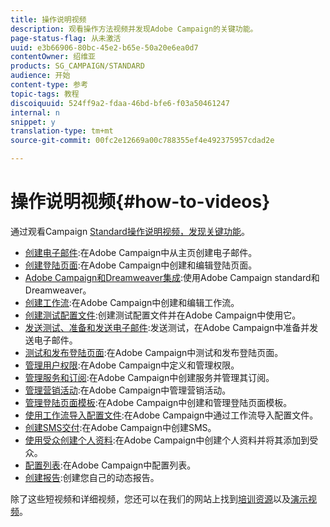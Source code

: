 ```yaml
---
title: 操作说明视频
description: 观看操作方法视频并发现Adobe Campaign的关键功能。
page-status-flag: 从未激活
uuid: e3b66906-80bc-45e2-b65e-50a20e6ea0d7
contentOwner: 绍维亚
products: SG_CAMPAIGN/STANDARD
audience: 开始
content-type: 参考
topic-tags: 教程
discoiquuid: 524ff9a2-fdaa-46bd-bfe6-f03a50461247
internal: n
snippet: y
translation-type: tm+mt
source-git-commit: 00fc2e12669a00c788355ef4e492375957cdad2e

---
```



# 操作说明视频{#how-to-videos}

通过观看Campaign [Standard操作说明视频，发现关键功能](https://helpx.adobe.com/campaign/kt/acs/index/acs-videos.html)。

* [创建电子邮件](https://helpx.adobe.com/campaign/kt/acs/using/acs-create-email-from-homepage-feature-video-use.html):在Adobe Campaign中从主页创建电子邮件。
* [创建登陆页面](https://helpx.adobe.com/campaign/kt/acs/using/acs-create-edit-landing-page-feature-video-use.html):在Adobe Campaign中创建和编辑登陆页面。
* [Adobe Campaign和Dreamweaver集成](https://docs.campaign.adobe.com/doc/standard/en/Videos/ACS_Dreamweaver.mp4):使用Adobe Campaign standard和Dreamweaver。
* [创建工作流](https://helpx.adobe.com/campaign/kt/acs/using/acs-create-workflow-feature-video-use.html):在Adobe Campaign中创建和编辑工作流。
* [创建测试配置文件](https://helpx.adobe.com/campaign/kt/acs/using/acs-test-profiles-feature-video-use.html):创建测试配置文件并在Adobe Campaign中使用它。
* [发送测试、准备和发送电子邮件](https://helpx.adobe.com/campaign/kt/acs/using/acs-sending-test-preparing-sending-email-feature-video-use.html):发送测试，在Adobe Campaign中准备并发送电子邮件。
* [测试和发布登陆页面](https://helpx.adobe.com/campaign/kt/acs/using/acs-create-edit-landing-page-feature-video-use.html):在Adobe Campaign中测试和发布登陆页面。
* [管理用户权限](https://helpx.adobe.com/campaign/kt/acs/using/acs-user-access-rights-feature-video-use.html):在Adobe Campaign中定义和管理权限。
* [管理服务和订阅](https://helpx.adobe.com/campaign/kt/acs/using/acs-services-and-subscriptions-feature-video-use.html):在Adobe Campaign中创建服务并管理其订阅。
* [管理营销活动](https://helpx.adobe.com/campaign/kt/acs/using/acs-managing-campaigns-feature-video-use.html):在Adobe Campaign中管理营销活动。
* [管理登陆页面模板](https://docs.campaign.adobe.com/doc/standard/en/Videos/LP_template_configuration.mp4):在Adobe Campaign中创建和管理登陆页面模板。
* [使用工作流导入配置文件](https://docs.campaign.adobe.com/doc/standard/en/Videos/importing_profiles.mp4):在Adobe Campaign中通过工作流导入配置文件。
* [创建SMS交付](https://docs.campaign.adobe.com/doc/standard/en/Videos/creating_sms.mp4):在Adobe Campaign中创建SMS。
* [使用受众创建个人资料](https://docs.campaign.adobe.com/doc/standard/en/Videos/creating_profile_using_audience.mp4):在Adobe Campaign中创建个人资料并将其添加到受众。
* [配置列表](https://docs.campaign.adobe.com/doc/standard/en/Videos/configuring_list_ACS.mp4):在Adobe Campaign中配置列表。
* [创建报告](https://helpx.adobe.com/campaign/kt/acs/using/acs-creating-a-dynamic-report-feature-video-use.html):创建您自己的动态报告。

除了这些短视频和详细视频，您还可以在我们的网站上找到[培训资源](https://training.adobe.com/training/courses.html)以及[演示视频](http://www.adobe.com/training/video.html)。
